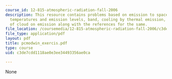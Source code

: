 ```yaml
---
course_id: 12-815-atmospheric-radiation-fall-2006
description: This resource contains problems based on emission to space, brightness
  temperatures and emission levels, band, cooling by thermal emission, and effect
  of cloud on emission along with the references for the same.
file_location: /coursemedia/12-815-atmospheric-radiation-fall-2006/c3de7cdd1118ae0e3ee34493356ae0ca_pcmodwin_exercis.pdf
file_type: application/pdf
layout: pdf
title: pcmodwin_exercis.pdf
type: course
uid: c3de7cdd1118ae0e3ee34493356ae0ca

---
```

None
